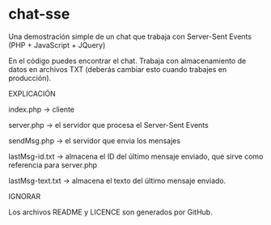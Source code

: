 # chat-sse
Una demostración simple de un chat que trabaja con Server-Sent Events (PHP + JavaScript + JQuery)

En el código puedes encontrar el chat. Trabaja con almacenamiento de datos en archivos TXT (deberás cambiar esto cuando trabajes en producción).

EXPLICACIÓN

index.php -> cliente

server.php -> el servidor que procesa el Server-Sent Events

sendMsg.php -> el servidor que envia los mensajes

lastMsg-id.txt -> almacena el ID del último mensaje enviado, que sirve como referencia para server.php

lastMsg-text.txt -> almacena el texto del último mensaje enviado.

IGNORAR

Los archivos README y LICENCE son generados por GitHub.
